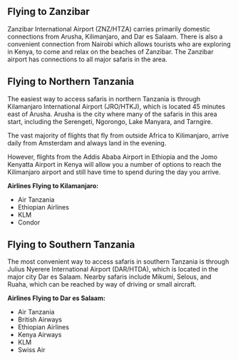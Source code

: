 ## Flying to Zanzibar

Zanzibar International Airport (ZNZ/HTZA) carries primarily domestic connections from Arusha, Kilimanjaro, and Dar es Salaam. There is also a convenient connection from Nairobi which allows tourists who are exploring in Kenya, to come and relax on the beaches of Zanzibar. The Zanzibar airport has connections to all major safaris in the area.


## Flying to Northern Tanzania

The easiest way to access safaris in northern Tanzania is through Kilamanjaro International Airport (JRO/HTKJ), which is located 45 minutes east of Arusha. Arusha is the city where many of the safaris in this area start, including the Serengeti, Ngorongo, Lake Manyara, and Tarngire.

The vast majority of flights that fly from outside Africa to Kilimanjaro, arrive daily from Amsterdam and always land in the evening.

However, flights from the Addis Ababa Airport in Ethiopia and the Jomo Kenyatta Airport in Kenya will allow you a number of options to reach the Kilimanjaro airport and still have time to spend during the day you arrive.

**Airlines Flying to Kilamanjaro:**
*	 Air Tanzania
*	 Ethiopian Airlines
*	 KLM
*  Condor


## Flying to Southern Tanzania

The most convenient way to access safaris in southern Tanzania is through Julius Nyerere International Airport (DAR/HTDA), which is located in the major city Dar es Salaam. Nearby safaris include Mikumi, Selous, and Ruaha, which can be reached by way of driving or small aircraft.

**Airlines Flying to Dar es Salaam:**
*	 Air Tanzania
*	 British Airways
*	 Ethiopian Airlines
*	 Kenya Airways
*	 KLM
*	 Swiss Air
